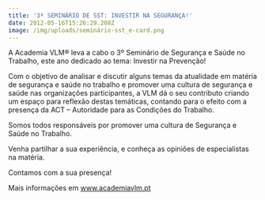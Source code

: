 ```yaml
---
title: '3º SEMINÁRIO DE SST: INVESTIR NA SEGURANÇA!'
date: 2012-05-16T15:26:29.208Z
image: /img/uploads/seminário-sst_e-card.png
---
```

A Academia VLM® leva a cabo o 3º Seminário de Segurança e Saúde no Trabalho, este ano dedicado ao tema: Investir na Prevenção!



 Com o objetivo de analisar e discutir alguns temas da atualidade em matéria de segurança e saúde no trabalho e promover uma cultura de segurança e saúde nas organizações participantes, a VLM dá o seu contributo criando um espaço para reflexão destas temáticas, contando para o efeito com a presença da ACT – Autoridade para as Condições do Trabalho.

Somos todos responsáveis por promover uma cultura de Segurança e Saúde no Trabalho.



Venha partilhar a sua experiência, e conheça as opiniões de especialistas na matéria.

Contamos com a sua presença!



Mais informações em www.academiavlm.pt
